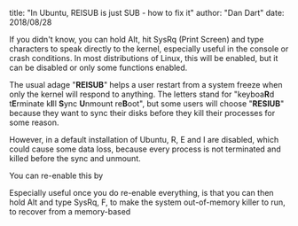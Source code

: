 title: "In Ubuntu, REISUB is just SUB - how to fix it"
author: "Dan Dart"
date: 2018/08/28

If you didn't know, you can hold Alt, hit SysRq (Print Screen) and type characters to speak directly to the kernel, especially useful in the console or crash conditions. In most distributions of Linux, this will be enabled, but it can be disabled or only some functions enabled.

The usual adage "<b>REISUB</b>" helps a user restart from a system freeze when only the kernel will respond to anything. The letters stand for "keyboa<b>R</b>d t<b>E</b>rminate k<b>I</b>ll <b>S</b>ync <b>U</b>nmount re<b>B</b>oot", but some users will choose "<b>RESIUB</b>" because they want to sync their disks before they kill their processes for some reason.

However, in a default installation of Ubuntu, R, E and I are disabled, which could cause some data loss, because every process is not terminated and killed before the sync and unmount.

You can re-enable this by

Especially useful once you do re-enable everything, is that you can then hold Alt and type SysRq, F, to make the system out-of-memory killer to run, to recover from a memory-based

